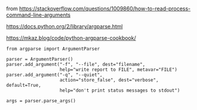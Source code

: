 from
https://stackoverflow.com/questions/1009860/how-to-read-process-command-line-arguments

https://docs.python.org/2/library/argparse.html

https://mkaz.blog/code/python-argparse-cookbook/
```
from argparse import ArgumentParser

parser = ArgumentParser()
parser.add_argument("-f", "--file", dest="filename",
                    help="write report to FILE", metavar="FILE")
parser.add_argument("-q", "--quiet",
                    action="store_false", dest="verbose", default=True,
                    help="don't print status messages to stdout")

args = parser.parse_args()
```
